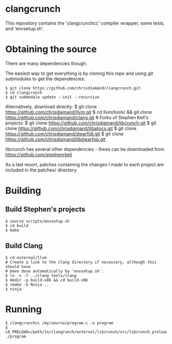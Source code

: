 clangcrunch
===========

This repository contains the 'clangcrunchcc' compiler wrapper, some tests, and
'envsetup.sh'.

Obtaining the source
====================

There are many dependencies though.

The easiest way to get everything is by cloning this repo and using git
submodules to get the dependencies:

    $ git clone https://github.com/chrisdiamand/clangcrunch.git
    $ cd clangcrunch
    $ git submodule update --init --recursive

Alternatively, download directly:
    $ git clone https://github.com/chrisdiamand/llvm.git
    $ cd llvm/tools/ && git clone https://github.com/chrisdiamand/clang.git
    # Forks of Stephen Kell's projects:
    $ git clone https://github.com/chrisdiamand/libcrunch.git
    $ git clone https://github.com/chrisdiamand/liballocs.git
    $ git clone https://github.com/chrisdiamand/dwarfidl.git
    $ git clone https://github.com/chrisdiamand/libdwarfpp.git

libcrunch has several other dependencies - these can be downloaded from
https://github.com/stephenrkell

As a last resort, patches containing the changes I made to each project are
included in the patches/ directory.

Building
========

Build Stephen's projects
------------------------
    $ source scripts/envsetup.sh
    $ cd build
    $ make

Build Clang
-----------

    $ cd external/llvm
    # Create a link to the clang directory if necessary, although this should have
    # been done automatically by 'envsetup.sh'.
    $ ln -s -T ../clang tools/clang
    $ mkdir -p build-x86 && cd build-x86
    $ cmake -G Ninja ..
    $ ninja

Running
=======

    $ clangcrunchcc /my/source/program.c -o program
    $ LD_PRELOAD=/path/to/clangrunch/external/libcrunch/src/libcrunch_preload.so ./program
